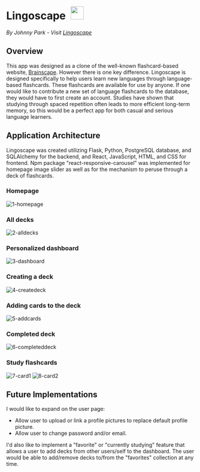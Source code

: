 # Lingoscape &nbsp;[<img src="https://gist.github.com/assets/80723197/7f0d1fad-1509-4c66-a756-d5f681d0237b" width="35px" height="35px">](https://lingoscape.onrender.com)

*By Johnny Park - Visit [Lingoscape](https://lingoscape.onrender.com)*

## Overview

This app was designed as a clone of the well-known flashcard-based website, [Brainscape](https://www.brainscape.com//).  However there is one key difference.  Lingoscape is designed specifically to help users learn new languages through language-based flashcards.  These flashcards are available for use by anyone.  If one would like to contribute a new set of language flashcards to the database, they would have to first create an account.  Studies have shown that studying through spaced repetition often leads to more efficient long-term memory, so this would be a perfect app for both casual and serious language learners.

## Application Architecture
Lingoscape was created utilizing Flask, Python, PostgreSQL database, and SQLAlchemy for the backend, and React, JavaScript, HTML, and CSS for frontend.  Npm package "react-responsive-carousel" was implemented for homepage image slider as well as for the mechanism to peruse through a deck of flashcards.

### Homepage
![1-homepage](https://user-images.githubusercontent.com/80723197/139628254-42d0b54b-6089-470d-8b70-d3bfdcc16462.png)

### All decks
![2-alldecks](https://user-images.githubusercontent.com/80723197/139628255-6502656e-f451-4363-ac11-36d4334656d4.png)

### Personalized dashboard
![3-dashboard](https://user-images.githubusercontent.com/80723197/139628256-ac7a37b9-b77b-4363-91e2-f8038415b6ae.png)

### Creating a deck
![4-createdeck](https://user-images.githubusercontent.com/80723197/139628257-a783c45a-9e1d-4b11-8ef2-d829aa85633f.png)

### Adding cards to the deck
![5-addcards](https://user-images.githubusercontent.com/80723197/139628258-8b2063f3-c0b6-474f-8185-b3e54b8be439.png)

### Completed deck
![6-completeddeck](https://user-images.githubusercontent.com/80723197/139628259-f8da6997-9cfa-4617-8b98-5bb4177daae9.png)

### Study flashcards
![7-card1](https://user-images.githubusercontent.com/80723197/139628260-cc96c3f2-af0e-484f-88ab-300cab7270d0.png)
![8-card2](https://user-images.githubusercontent.com/80723197/139628262-43f70256-6979-4e4f-945e-e8cfe20d1c54.png)

## Future Implementations
I would like to expand on the user page:
* Allow user to upload or link a profile pictures to replace default profile picture.
* Allow user to change password and/or email.

I'd also like to implement a "favorite" or "currently studying" feature that allows a user to add decks from other users/self to the dashboard.  The user would be able to add/remove decks to/from the "favorites" collection at any time. 
